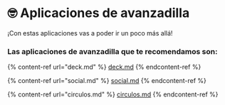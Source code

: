 # 🤓 Aplicaciones de avanzadilla

¡Con estas aplicaciones vas a poder ir un poco más allá!

### Las aplicaciones de avanzadilla que te recomendamos son:

{% content-ref url="deck.md" %}
[deck.md](deck.md)
{% endcontent-ref %}

{% content-ref url="social.md" %}
[social.md](social.md)
{% endcontent-ref %}

{% content-ref url="circulos.md" %}
[circulos.md](circulos.md)
{% endcontent-ref %}

